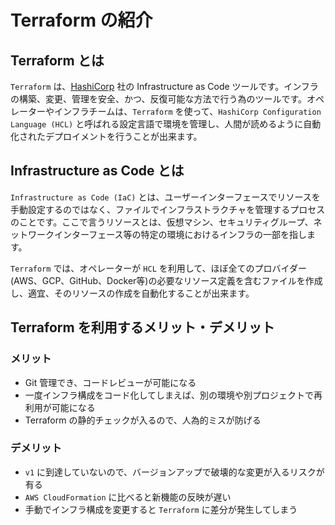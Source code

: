 # Terraform の紹介

## Terraform とは

`Terraform` は、[HashiCorp](https://www.hashicorp.com/) 社の Infrastructure as Code ツールです。インフラの構築、変更、管理を安全、かつ、反復可能な方法で行う為のツールです。オペレーターやインフラチームは、`Terraform` を使って、`HashiCorp Configuration Language (HCL)` と呼ばれる設定言語で環境を管理し、人間が読めるように自動化されたデプロイメントを行うことが出来ます。

## Infrastructure as Code とは

`Infrastructure as Code (IaC)` とは、ユーザーインターフェースでリソースを手動設定するのではなく、ファイルでインフラストラクチャを管理するプロセスのことです。ここで言うリソースとは、仮想マシン、セキュリティグループ、ネットワークインターフェース等の特定の環境におけるインフラの一部を指します。

`Terraform` では、オペレーターが `HCL` を利用して、ほぼ全てのプロバイダー(AWS、GCP、GitHub、Docker等)の必要なリソース定義を含むファイルを作成し、適宜、そのリソースの作成を自動化することが出来ます。

## Terraform を利用するメリット・デメリット

### メリット

- Git 管理でき、コードレビューが可能になる
- 一度インフラ構成をコード化してしまえば、別の環境や別プロジェクトで再利用が可能になる
- Terraform の静的チェックが入るので、人為的ミスが防げる

### デメリット

- `v1` に到達していないので、バージョンアップで破壊的な変更が入るリスクが有る
- `AWS CloudFormation` に比べると新機能の反映が遅い
- 手動でインフラ構成を変更すると `Terraform` に差分が発生してしまう
